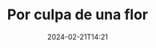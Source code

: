 ---
date: 2024-02-21T14:21
draft: true
title: Por culpa de una flor
tags:
- cartoon
- comic_book
- ethereal
---